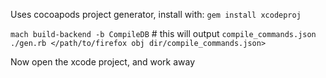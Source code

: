 Uses cocoapods project generator, install with:
`gem install xcodeproj`

`mach build-backend -b CompileDB` # this will output `compile_commands.json`
`./gen.rb </path/to/firefox obj dir/compile_commands.json>`

Now open the xcode project, and work away
